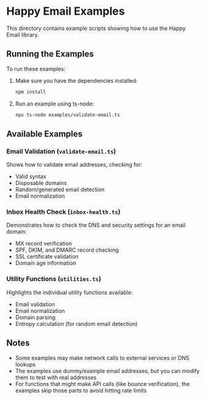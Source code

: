 # Happy Email Examples

This directory contains example scripts showing how to use the Happy Email library.

## Running the Examples

To run these examples:

1. Make sure you have the dependencies installed:
   ```bash
   npm install
   ```

2. Run an example using ts-node:
   ```bash
   npx ts-node examples/validate-email.ts
   ```

## Available Examples

### Email Validation (`validate-email.ts`)

Shows how to validate email addresses, checking for:
- Valid syntax
- Disposable domains
- Random/generated email detection
- Email normalization

### Inbox Health Check (`inbox-health.ts`)

Demonstrates how to check the DNS and security settings for an email domain:
- MX record verification
- SPF, DKIM, and DMARC record checking
- SSL certificate validation
- Domain age information

### Utility Functions (`utilities.ts`)

Highlights the individual utility functions available:
- Email validation
- Email normalization
- Domain parsing
- Entropy calculation (for random email detection)

## Notes

- Some examples may make network calls to external services or DNS lookups
- The examples use dummy/example email addresses, but you can modify them to test with real addresses
- For functions that might make API calls (like bounce verification), the examples skip those parts to avoid hitting rate limits 
